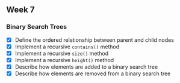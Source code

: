 ## Week 7

### Binary Search Trees

* [X] Define the ordered relationship between parent and child nodes
* [X] Implement a recursive `contains()` method
* [X] Implement a recursive `size()` method
* [X] Implement a recursive `height()` method
* [X] Describe how elements are added to a binary search tree
* [X] Describe how elements are removed from a binary search tree
